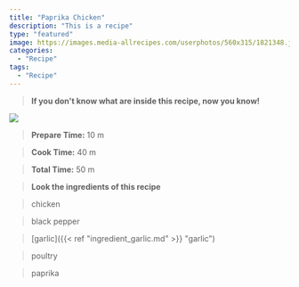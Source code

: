 ```yaml
---
title: "Paprika Chicken"
description: "This is a recipe"
type: "featured"
image: https://images.media-allrecipes.com/userphotos/560x315/1821348.jpg
categories: 
  - "Recipe"
tags: 
  - "Recipe"
---
```



>**If you don't know what are inside this recipe, now you know!**

![](../images/Recipes-Banner.jpg)
> **Prepare Time:** 10 m


> **Cook Time:** 40 m


> **Total Time:** 50 m

> **Look the ingredients of this recipe**

> chicken

> black pepper

> [garlic]({{< ref "ingredient_garlic.md" >}} "garlic")

> poultry

> paprika

